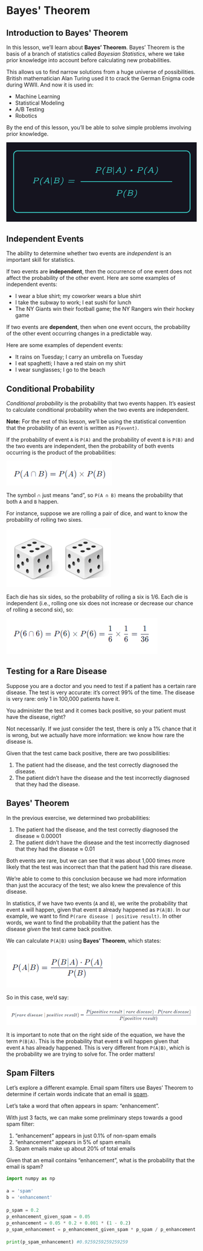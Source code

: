 # Bayes' Theorem

## **Introduction to Bayes' Theorem**

In this lesson, we’ll learn about **Bayes’ Theorem**. Bayes’ Theorem is the basis of a branch of statistics called *Bayesian Statistics*, where we take prior knowledge into account before calculating new probabilities.

This allows us to find narrow solutions from a huge universe of possibilities. British mathematician Alan Turing used it to crack the German Enigma code during WWII. And now it is used in:

- Machine Learning
- Statistical Modeling
- A/B Testing
- Robotics

By the end of this lesson, you’ll be able to solve simple problems involving prior knowledge.

![Untitled](Bayes'%20Theorem%204c3f2ad25bd343809bf53bc0a434fdc4/Untitled.png)

## **Independent Events**

The ability to determine whether two events are *independent* is an important skill for statistics.

If two events are **independent**, then the occurrence of one event does not affect the probability of the other event. Here are some examples of independent events:

- I wear a blue shirt; my coworker wears a blue shirt
- I take the subway to work; I eat sushi for lunch
- The NY Giants win their football game; the NY Rangers win their hockey game

If two events are **dependent**, then when one event occurs, the probability of the other event occurring changes in a predictable way.

Here are some examples of dependent events:

- It rains on Tuesday; I carry an umbrella on Tuesday
- I eat spaghetti; I have a red stain on my shirt
- I wear sunglasses; I go to the beach

## **Conditional Probability**

*Conditional probability* is the probability that two events happen. It’s easiest to calculate conditional probability when the two events are independent.

**Note:** For the rest of this lesson, we’ll be using the statistical convention that the probability of an event is written as `P(event)`.

If the probability of event `A` is `P(A)` and the probability of event `B` is `P(B)` and the two events are independent, then the probability of both events occurring is the product of the probabilities:

![Untitled](Bayes'%20Theorem%204c3f2ad25bd343809bf53bc0a434fdc4/Untitled%201.png)

The symbol ∩ just means “and”, so `P(A ∩ B)` means the probability that both `A` and `B` happen.

For instance, suppose we are rolling a pair of dice, and want to know the probability of rolling two sixes.

![Untitled](Bayes'%20Theorem%204c3f2ad25bd343809bf53bc0a434fdc4/Untitled%202.png)

Each die has six sides, so the probability of rolling a six is 1/6. Each die is independent (i.e., rolling one six does not increase or decrease our chance of rolling a second six), so:

![Untitled](Bayes'%20Theorem%204c3f2ad25bd343809bf53bc0a434fdc4/Untitled%203.png)

## **Testing for a Rare Disease**

Suppose you are a doctor and you need to test if a patient has a certain rare disease. The test is very accurate: it’s correct 99% of the time. The disease is very rare: only 1 in 100,000 patients have it.

You administer the test and it comes back positive, so your patient must have the disease, right?

Not necessarily. If we just consider the test, there is only a 1% chance that it is wrong, but we actually have more information: we know how rare the disease is.

Given that the test came back positive, there are two possibilities:

1. The patient had the disease, and the test correctly diagnosed the disease.
2. The patient didn’t have the disease and the test incorrectly diagnosed that they had the disease.

## **Bayes' Theorem**

In the previous exercise, we determined two probabilities:

1. The patient had the disease, and the test correctly diagnosed the disease ≈ 0.00001
2. The patient didn’t have the disease and the test incorrectly diagnosed that they had the disease ≈ 0.01

Both events are rare, but we can see that it was about 1,000 times more likely that the test was incorrect than that the patient had this rare disease.

We’re able to come to this conclusion because we had more information than just the accuracy of the test; we also knew the prevalence of this disease.

In statistics, if we have two events (`A` and `B`), we write the probability that event `A` will happen, given that event `B` already happened as `P(A|B)`. In our example, we want to find `P(rare disease | positive result)`. In other words, we want to find the probability that the patient has the disease *given* the test came back positive.

We can calculate `P(A|B)` using **Bayes’ Theorem**, which states:

![Untitled](Bayes'%20Theorem%204c3f2ad25bd343809bf53bc0a434fdc4/Untitled%204.png)

So in this case, we’d say:

![Untitled](Bayes'%20Theorem%204c3f2ad25bd343809bf53bc0a434fdc4/Untitled%205.png)

It is important to note that on the right side of the equation, we have the term `P(B|A)`. This is the probability that event `B` will happen given that event `A` has already happened. This is very different from `P(A|B)`, which is the probability we are trying to solve for. The order matters!

## **Spam Filters**

Let’s explore a different example. Email spam filters use Bayes’ Theorem to determine if certain words indicate that an email is [spam](https://en.wikipedia.org/wiki/Email_spam).

Let’s take a word that often appears in spam: “enhancement”.

With just 3 facts, we can make some preliminary steps towards a good spam filter:

1. “enhancement” appears in just 0.1% of non-spam emails
2. “enhancement” appears in 5% of spam emails
3. Spam emails make up about 20% of total emails

Given that an email contains “enhancement”, what is the probability that the email is spam?

```python
import numpy as np

a = 'spam'
b = 'enhancement'

p_spam = 0.2
p_enhancement_given_spam = 0.05
p_enhancement = 0.05 * 0.2 + 0.001 * (1 - 0.2)
p_spam_enhancement = p_enhancement_given_spam * p_spam / p_enhancement

print(p_spam_enhancement) #0.9259259259259259
```